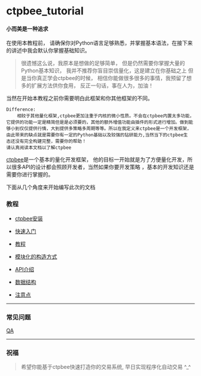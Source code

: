 # ctpbee_tutorial

#### 小而美是一种追求 

在使用本教程前， 请确保你对Python语言足够熟悉，并掌握基本语法，在接下来的讲述中我会默认你掌握基础知识。
> 很遗憾这么说，我原本是想做的足够简单， 但是仍然需要你掌握大量的Python基本知识， 我并不推荐你盲目崇信量化，这是建立在你基础之上
>但是当你真正学会ctpbee的时候， 相信你能做很多很多的事情，我预留了想多的扩展方法供你食用， 反正一句话，事在人为，加油！

当然在开始本教程之前你需要明白此框架和你其他框架的不同。

```textmate
Difference:
    相较于其他量化框架,ctpbee更加注重于内核的微小性质。不会在ctpbee内置太多功能，
它提供的功能一定是精简但是是必须要的，其他的额外增值功能由插件的形式进行增加。做到能
够小到仅仅提供行情，大到提供多策略多周期等等。所以在我定义来ctpbee是一个开发框架，
由此带来的缺点就是需要你有一定的Python基础以及较强的钻研能力,当然当下的ctpbee生
态还没有完全构建完整，需要你的帮助！
请认真阅读本文档以了解ctpbee
```

[ctpbee](https://github.com/ctpbee/ctpbee)是一个基本的量化开发框架， 他的目标一开始就是为了方便量化开发，所以很多API的设计都会照顾开发者，当然如果你要开发策略 ，基本的开发知识还是需要你进行掌握的。

下面从几个角度来开始编写此次的文档
### 教程 
- [ctpbee安装](install.md)

- [快速入门](demo.md)

- [教程](tutorial.md)

- [模块化的构造方式](module.md)

- [API介绍](API.md)

- [数据结构](constant.md)

- [注意点](notice.md)


---
### 常见问题
[QA](error.md)


---
### 祝福
>  希望你能基于ctpbee快速打造你的交易系统, 早日实现程序化自动交易 ^_^



